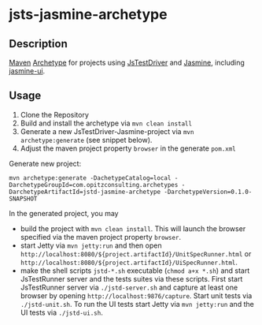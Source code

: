 jsts-jasmine-archetype
======================

Description
-----------

[Maven](http://maven.apache.org/) [Archetype](http://maven.apache.org/guides/introduction/introduction-to-archetypes.html) for projects using [JsTestDriver](http://code.google.com/p/js-test-driver/) and [Jasmine](https://jasmine.github.io/), including [jasmine-ui](https://github.com/tigbro/jasmine-ui).

Usage
-----

1. Clone the Repository
2. Build and install the archetype via `mvn clean install`
3. Generate a new JsTestDriver-Jasmine-project via `mvn archetype:generate` (see snippet below).
4. Adjust the maven project property `browser` in the generate `pom.xml`

Generate new project:

    mvn archetype:generate -DachetypeCatalog=local -DarchetypeGroupId=com.opitzconsulting.archetypes -DarchetypeArtifactId=jstd-jasmine-archetype -DarchetypeVersion=0.1.0-SNAPSHOT
    
In the generated project, you may

* build the project with `mvn clean install`. This will launch the browser specified via the maven project property `browser`.
* start Jetty via `mvn jetty:run` and then open `http://localhost:8080/${project.artifactId}/UnitSpecRunner.html` or `http://localhost:8080/${project.artifactId}/UiSpecRunner.html`.
* make the shell scripts `jstd-*.sh` executable (`chmod a+x *.sh`) and start JsTestRunner server and the tests suites via these scripts. First start JsTestRunner server via `./jstd-server.sh` and capture at least one browser by opening `http://localhost:9876/capture`. Start unit tests via `./jstd-unit.sh`. To run the UI tests start Jetty via `mvn jetty:run` and the UI tests via `./jstd-ui.sh`.
